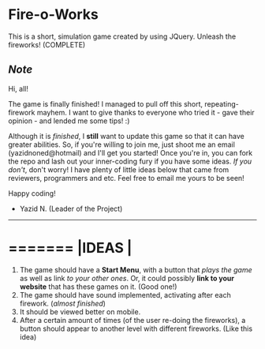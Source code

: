Fire-o-Works
============

This is a short, simulation game created by using JQuery. Unleash the fireworks! (COMPLETE)


*Note*
---

Hi, all!

The game is finally finished! I managed to pull off this short, repeating-firework mayhem. I want to give thanks to everyone who tried it - gave their opinion - and lended me some tips! :) 

Although it is *finished*, I **still** want to update this game so that it can have greater abilities. So, if you're willing to join me, just shoot me an email (yazidnoned@hotmail) and I'll get you started! Once you're in, you can fork the repo and lash out your inner-coding fury if you have some ideas. *If you don't*, don't worry! I have plenty of little ideas below that came from reviewers, programmers and etc. Feel free to email me yours to be seen!

Happy coding!

- Yazid N. (Leader of the Project)


------------------------
 =======
 |IDEAS |
 =======

1. The game should have a **Start Menu**, with a button that *plays the game* as well as link *to your other ones*. Or, it could possibly **link to your website** that has these games on it. (Good one!)
2. The game should have sound implemented, activating after each firework. (*almost finished*)
3. It should be viewed better on mobile. 
4. After a certain amount of times (of the user re-doing the fireworks), a button should appear to another level with different fireworks. (Like this idea)
